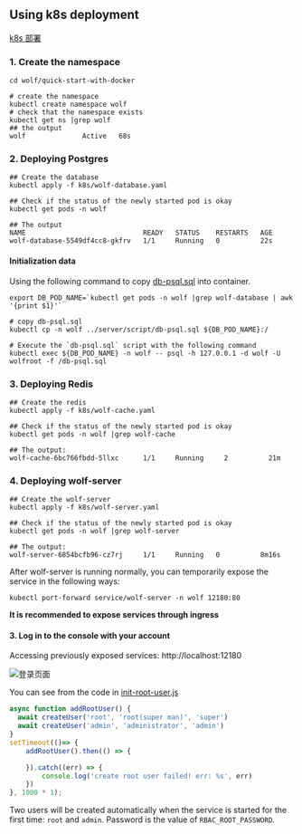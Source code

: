 
## Using k8s deployment

[k8s 部署](./README-K8S-CN.md)

### 1. Create the namespace

```shell
cd wolf/quick-start-with-docker

# create the namespace
kubectl create namespace wolf
# check that the namespace exists
kubectl get ns |grep wolf
## the output
wolf              Active   68s
````

### 2. Deploying Postgres


```shell
## Create the database
kubectl apply -f k8s/wolf-database.yaml

## Check if the status of the newly started pod is okay
kubectl get pods -n wolf

## The output
NAME                             READY   STATUS    RESTARTS   AGE
wolf-database-5549df4cc8-gkfrv   1/1     Running   0          22s
```

#### Initialization data

Using the following command to copy [db-psql.sql](../server/script/db-psql.sql) into container.

```shell
export DB_POD_NAME=`kubectl get pods -n wolf |grep wolf-database | awk '{print $1}'`

# copy db-psql.sql
kubectl cp -n wolf ../server/script/db-psql.sql ${DB_POD_NAME}:/

# Execute the `db-psql.sql` script with the following command
kubectl exec ${DB_POD_NAME} -n wolf -- psql -h 127.0.0.1 -d wolf -U wolfroot -f /db-psql.sql
```

### 3. Deploying Redis


```shell
## Create the redis
kubectl apply -f k8s/wolf-cache.yaml

## Check if the status of the newly started pod is okay
kubectl get pods -n wolf |grep wolf-cache

## The output:
wolf-cache-6bc766fbdd-5llxc      1/1     Running     2          21m
```

### 4. Deploying wolf-server

```shell
## Create the wolf-server
kubectl apply -f k8s/wolf-server.yaml

## Check if the status of the newly started pod is okay
kubectl get pods -n wolf |grep wolf-server

## The output:
wolf-server-6854bcfb96-cz7rj     1/1     Running   0          8m16s
```

After wolf-server is running normally, you can temporarily expose the service in the following ways:
```shell
kubectl port-forward service/wolf-server -n wolf 12180:80
```
**It is recommended to expose services through ingress**

#### 3. Log in to the console with your account
Accessing previously exposed services: http://localhost:12180

![登录页面](../docs/imgs/screenshot/console/login.png)

You can see from the code in [init-root-user.js](../server/src/util/init-root-user.js)

```js
async function addRootUser() {
  await createUser('root', 'root(super man)', 'super')
  await createUser('admin', 'administrator', 'admin')
}
setTimeout(()=> {
    addRootUser().then(() => {

    }).catch((err) => {
        console.log('create root user failed! err: %s', err)
    })
}, 1000 * 1);
```
Two users will be created automatically when the service is started for the first time: `root` and `admin`.
Password is the value of `RBAC_ROOT_PASSWORD`.


